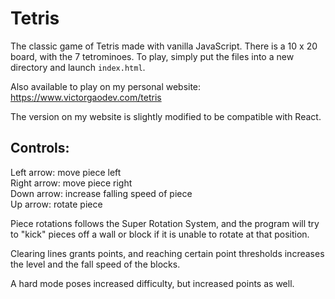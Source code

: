 # Tetris
The classic game of Tetris made with vanilla JavaScript. There is a 10 x 20 board, with the 7 tetrominoes.
To play, simply put the files into a new directory and launch `index.html`.

Also available to play on my personal website: https://www.victorgaodev.com/tetris

The version on my website is slightly modified to be compatible with React.

## Controls:
Left arrow: move piece left\
Right arrow: move piece right\
Down arrow: increase falling speed of piece\
Up arrow: rotate piece

Piece rotations follows the Super Rotation System, and the program will try to "kick" pieces off a wall or block if it is unable to rotate at that position.

Clearing lines grants points, and reaching certain point thresholds increases the level and the fall speed of the blocks.

A hard mode poses increased difficulty, but increased points as well.
